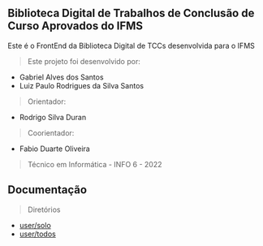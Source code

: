 ## Biblioteca Digital de Trabalhos de Conclusão de Curso Aprovados do IFMS

Este é o FrontEnd da Biblioteca Digital de TCCs desenvolvida para o IFMS

> Este projeto foi desenvolvido por:

- Gabriel Alves dos Santos
- Luiz Paulo Rodrigues da Silva Santos

> Orientador:

- Rodrigo Silva Duran

> Coorientador:

- Fabio Duarte Oliveira

> Técnico em Informática - INFO 6 - 2022

## Documentação 

> Diretórios

- [user/solo](pages/posts/user/solo/readme.md)
- [user/todos](pages/posts/user/todos/readme.md)
